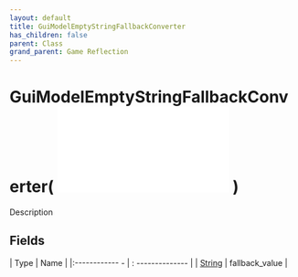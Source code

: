 ```yaml
---
layout: default
title: GuiModelEmptyStringFallbackConverter
has_children: false
parent: Class
grand_parent: Game Reflection
---
```

# GuiModelEmptyStringFallbackConverter( ![ GuiModelConverter ](game-reflection/classes/gui_model_converter.md) )
Description 

## Fields
| Type | Name |
|:------------ - | : -------------- |
| [String](game-reflection/components/string.md) | fallback_value |
